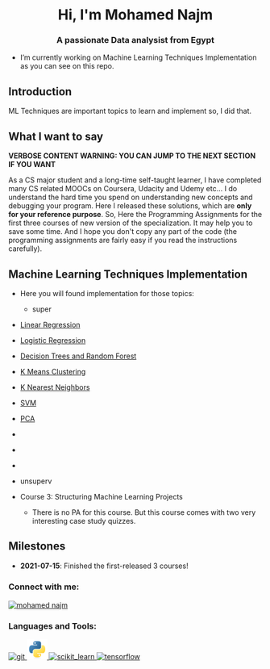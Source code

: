 <h1 align="center">Hi, I'm Mohamed Najm</h1>
<h3 align="center">A passionate Data analysist from Egypt</h3>

- I’m currently working on Machine Learning Techniques Implementation as you can see on this repo.

## Introduction

ML Techniques are important topics to learn and implement so, I did that.


## What I want to say

**VERBOSE CONTENT WARNING: YOU CAN JUMP TO THE NEXT SECTION IF YOU WANT**

As a CS major student and a long-time self-taught learner, I have completed many CS related MOOCs on Coursera, Udacity and Udemy etc... I do understand the hard time you spend on understanding new concepts and debugging your program. Here I released these solutions, which are **only for your reference purpose**. So, Here the Programming Assignments for the first three courses of new version of the specialization. It may help you to save some time. And I hope you don't copy any part of the code (the programming assignments are fairly easy if you read the instructions carefully).


## Machine Learning Techniques Implementation

 - Here you will found implementation for those topics: 
    - super

  - [ Linear Regression](https://github.com/Mohamwd-Najm/Machine_Learning_Techniques_Implementation/blob/main/Linear%20Regression.ipynb)
  - [ Logistic Regression](https://github.com/Mohamwd-Najm/Machine_Learning_Techniques_Implementation/blob/main/Logistic%20Regression.ipynb)
  - [ Decision Trees and Random Forest]( https://github.com/Mohamwd-Najm/Machine_Learning_Techniques_Implementation/blob/main/Decision%20Trees%20and%20Random%20Forest%20Implementation.ipynb)
  - [ K Means Clustering](https://github.com/Mohamwd-Najm/Machine_Learning_Techniques_Implementation/blob/main/K%20Means%20Clustering%20Implementation%20.ipynb)
  - [ K Nearest Neighbors]()
  - [ SVM](https://github.com/Mohamwd-Najm/Machine_Learning_Techniques_Implementation/blob/main/SVM.ipynb)
  - [ PCA](https://github.com/Mohamwd-Najm/Machine_Learning_Techniques_Implementation/blob/main/PCA%20Implementation.ipynb)
  
  
  - []()
  - []()
  - []()

- unsuperv

 

- Course 3: Structuring Machine Learning Projects

  - There is no PA for this course. But this course comes with two very interesting case study quizzes.


## Milestones

  - **2021-07-15**: Finished the first-released 3 courses!




<h3 align="left">Connect with me:</h3>
<p align="left">
<a href="https://linkedin.com/in/mohamed najm" target="blank"><img align="center" src="https://raw.githubusercontent.com/rahuldkjain/github-profile-readme-generator/master/src/images/icons/Social/linked-in-alt.svg" alt="mohamed najm" height="30" width="40" /></a>
</p>

<h3 align="left">Languages and Tools:</h3>
<p align="left"> <a href="https://git-scm.com/" target="_blank"> <img src="https://www.vectorlogo.zone/logos/git-scm/git-scm-icon.svg" alt="git" width="40" height="40"/> </a> <a href="https://www.python.org" target="_blank"> <img src="https://raw.githubusercontent.com/devicons/devicon/master/icons/python/python-original.svg" alt="python" width="40" height="40"/> </a> <a href="https://scikit-learn.org/" target="_blank"> <img src="https://upload.wikimedia.org/wikipedia/commons/0/05/Scikit_learn_logo_small.svg" alt="scikit_learn" width="40" height="40"/> </a> <a href="https://www.tensorflow.org" target="_blank"> <img src="https://www.vectorlogo.zone/logos/tensorflow/tensorflow-icon.svg" alt="tensorflow" width="40" height="40"/> </a> </p>

